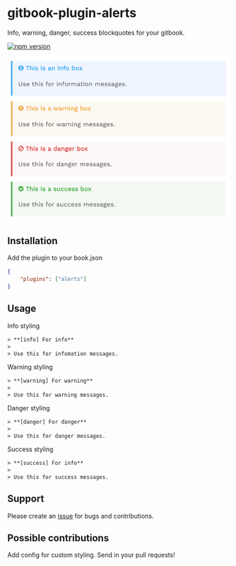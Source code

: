 # gitbook-plugin-alerts
Info, warning, danger, success blockquotes for your gitbook.

[![npm version](https://badge.fury.io/js/gitbook-plugin-alerts.svg)](https://badge.fury.io/js/gitbook-plugin-alerts)

![Screenshot](screenshot.png)

## Installation
Add the plugin to your book.json

```json
{
    "plugins": ["alerts"]
}
```

## Usage
Info styling
```
> **[info] For info**
>
> Use this for infomation messages.
```

Warning styling
```
> **[warning] For warning**
>
> Use this for warning messages.
```

Danger styling
```
> **[danger] For danger**
>
> Use this for danger messages.
```

Success styling
```
> **[success] For info**
>
> Use this for success messages.
```

## Support
Please create an [issue](https://github.com/hypertrack/gitbook-plugin-alerts/issues) for bugs and contributions.

## Possible contributions
Add config for custom styling. Send in your pull requests!

